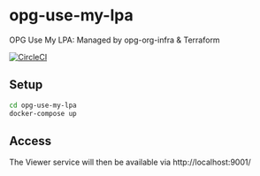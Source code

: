 # opg-use-my-lpa
OPG Use My LPA: Managed by opg-org-infra &amp; Terraform

[![CircleCI](https://circleci.com/gh/ministryofjustice/opg-use-my-lpa/tree/master.svg?style=svg)](https://circleci.com/gh/ministryofjustice/opg-use-my-lpa/tree/master)



## Setup

```bash
cd opg-use-my-lpa
docker-compose up
```

## Access

The Viewer service will then be available via http://localhost:9001/
